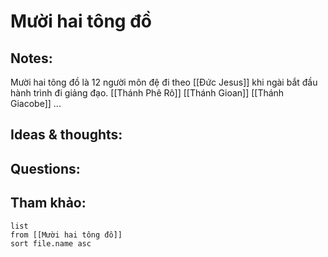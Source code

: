 # Mười hai tông đồ

## Notes:
Mười hai tông đồ là 12 người môn đệ đi theo [[Đức Jesus]] khi ngài bắt đầu hành trình đi giảng đạo.
[[Thánh Phê Rô]]
[[Thánh Gioan]]
[[Thánh Giacobe]]
...

## Ideas & thoughts:

## Questions:


## Tham khảo:
```dataview
list
from [[Mười hai tông đồ]]
sort file.name asc
```
